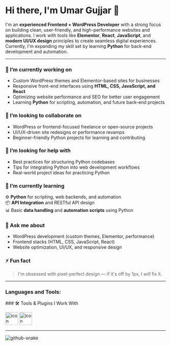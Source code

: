 # Hi there, I'm Umar Gujjar 👋

I'm an **experienced Frontend + WordPress Developer** with a strong focus on building clean, user-friendly, and high-performance websites and applications. I work with tools like **Elementor**, **React**, **JavaScript**, and **modern UI/UX design** principles to create seamless digital experiences. Currently, I'm expanding my skill set by learning **Python** for back-end development and automation.

---

### 🔭 I’m currently working on
- Custom WordPress themes and Elementor-based sites for businesses
- Responsive front-end interfaces using **HTML, CSS, JavaScript, and React**
- Optimizing website performance and SEO for better user engagement
- Learning **Python** for scripting, automation, and future back-end projects

### 👯 I’m looking to collaborate on
- WordPress or frontend-focused freelance or open-source projects
- UI/UX-driven site redesigns or performance revamps
- Beginner-friendly Python projects for learning and contributing

### 🤝 I’m looking for help with
- Best practices for structuring Python codebases
- Tips for integrating Python into web development workflows
- Real-world project ideas for practicing Python

### 🌱 I’m currently learning
⚙️ **Python** for scripting, web backends, and automation  
📦 **API Integration** and RESTful API design  
📊 Basic **data handling** and **automation scripts** using Python  

### 💬 Ask me about
- WordPress development (custom themes, Elementor, performance)
- Frontend stacks (HTML, CSS, JavaScript, React)
- Website optimization, UI/UX, and responsive design

### ⚡ Fun fact
> I'm obsessed with pixel-perfect design — if it's off by 1px, I *will* fix it.

---

<h3 align="left">Languages and Tools:</h3>
### 🛠️ Tools & Plugins I Work With

<p align="left">
  <!-- WordPress -->
  <img src="https://img.icons8.com/?size=100&id=13664&format=png&color=000000" width="40" alt="icon">
  <img src="https://img.icons8.com/?size=100&id=20909&format=png&color=000000" width="40" alt="icon">

  
</p>


---

<picture>
  <source media="(prefers-color-scheme: dark)" srcset="https://raw.githubusercontent.com/tobiasmeyhoefer/tobiasmeyhoefer/output/github-snake-dark.svg" />
  <source media="(prefers-color-scheme: light)" srcset="https://raw.githubusercontent.com/tobiasmeyhoefer/tobiasmeyhoefer/output/github-snake.svg" />
  <img alt="github-snake" src="https://raw.githubusercontent.com/tobiasmeyhoefer/tobiasmeyhoefer/output/github-snake.svg" />
</picture>
